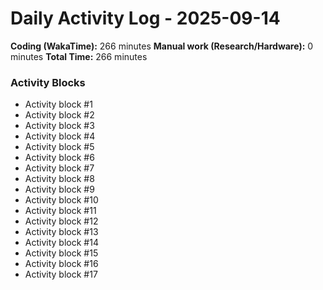 # Daily Activity Log - 2025-09-14

**Coding (WakaTime):** 266 minutes
**Manual work (Research/Hardware):** 0 minutes
**Total Time:** 266 minutes

### Activity Blocks
- Activity block #1
- Activity block #2
- Activity block #3
- Activity block #4
- Activity block #5
- Activity block #6
- Activity block #7
- Activity block #8
- Activity block #9
- Activity block #10
- Activity block #11
- Activity block #12
- Activity block #13
- Activity block #14
- Activity block #15
- Activity block #16
- Activity block #17
